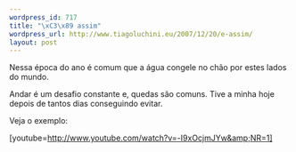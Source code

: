 ```yaml
--- 
wordpress_id: 717
title: "\xC3\x89 assim"
wordpress_url: http://www.tiagoluchini.eu/2007/12/20/e-assim/
layout: post
---
```

Nessa época do ano é comum que a água congele no chão por estes lados do mundo.

Andar é um desafio constante e, quedas são comuns. Tive a minha hoje depois de tantos dias conseguindo evitar.

Veja o exemplo:

[youtube=http://www.youtube.com/watch?v=-I9xOcjmJYw&amp;NR=1]
